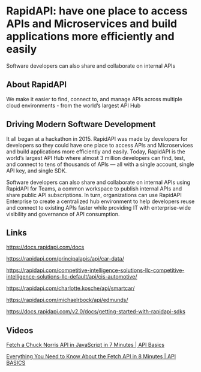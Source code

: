 # RapidAPI: have one place to access APIs and Microservices and build applications more efficiently and easily

Software developers can also share and collaborate on internal APIs

## About RapidAPI
We make it easier to find, connect to, and manage APIs
across multiple cloud environments - from the world’s
largest API Hub

## Driving Modern Software Development

It all began at a hackathon in 2015. RapidAPI was made by developers for developers so they could have one place to access APIs and Microservices and build applications more efficiently and easily. Today, RapidAPI is the world’s largest API Hub where almost 3 million developers can find, test, and connect to tens of thousands of APIs — all with a single account, single API key, and single SDK.

Software developers can also share and collaborate on internal APIs using RapidAPI for Teams, a common workspace to publish internal APIs and share public API subscriptions. In turn, organizations can use RapidAPI Enterprise to create a centralized hub environment to help developers reuse and connect to existing APIs faster while providing IT with enterprise-wide visibility and governance of API consumption.

## Links 

https://docs.rapidapi.com/docs

https://rapidapi.com/principalapis/api/car-data/

https://rapidapi.com/competitive-intelligence-solutions-llc-competitive-intelligence-solutions-llc-default/api/cis-automotive/

https://rapidapi.com/charlotte.kosche/api/smartcar/

https://rapidapi.com/michaelrbock/api/edmunds/

https://docs.rapidapi.com/v2.0/docs/getting-started-with-rapidapi-sdks

## Videos

[Fetch a Chuck Norris API in JavaScript in 7 Minutes | API Basics](https://youtu.be/OinmKcdJaWo)

[Everything You Need to Know About the Fetch API in 8 Minutes | API BASICS](https://youtu.be/hpSz0RE3D-E)









